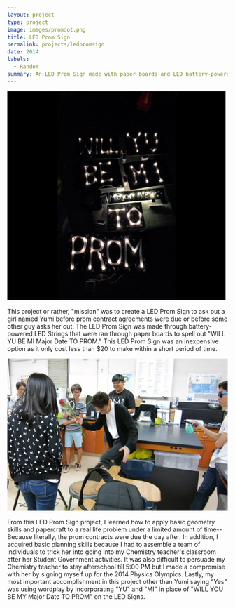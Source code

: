 ```yaml
---
layout: project
type: project
image: images/promdot.png
title: LED Prom Sign
permalink: projects/ledpromsign
date: 2014
labels:
  - Random
summary: An LED Prom Sign made with paper boards and LED battery-powered light strings.
---
```

<img class class="ui medium right floated rounded image" src="../images/prom1.png" >

This project or rather, "mission" was to create a LED Prom Sign to ask out a girl named Yumi before prom contract agreements were due or before some other guy asks her out.
The LED Prom Sign was made through battery-powered LED Strings that were ran through paper boards to spell out "WILL YU BE MI Major Date TO PROM."
This LED Prom Sign was an inexpensive option as it only cost less than $20 to make within a short period of time. 

<img class class="ui medium left floated rounded image" src="../images/prom2.png">

From this LED Prom Sign project, I learned how to apply basic geometry skills and papercraft to a real life problem under a limited amount of time-- Because literally, the prom contracts were due the day after.
In addition, I acquired basic planning skills because I had to assemble a team of individuals to trick her into going into my Chemistry teacher's classroom after her Student Government activities. 
It was also difficult to persuade my Chemistry teacher to stay afterschool till 5:00 PM but I made a compromise with her by signing myself up for the 2014 Physics Olympics.
Lastly, my most important accomplishment in this project other than Yumi saying "Yes" was using wordplay by incorporating "YU" and "MI" in place of "WILL YOU BE MY Major Date TO PROM" on the LED Signs. 
